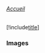 ###### [Accueil](README.md)
[!include[title](swarm.md)]
<!--@include: https://github.com/CVEProject/cvelistV5/blob/main/README.md#reporting-issues -->
### Images 
